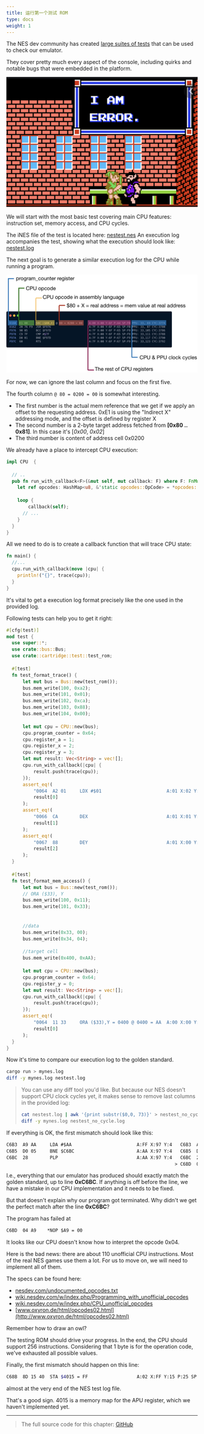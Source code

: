 ```yaml
---
title: 运行第一个测试 ROM
type: docs
weight: 1
---
```


The NES dev community has created [large suites of tests](https://wiki.nesdev.com/w/index.php/Emulator_tests) that can be used to check our emulator.

They cover pretty much every aspect of the console, including quirks and notable bugs that were embedded in the platform.

![image_1_i_am_error.png](image_1_i_am_error.png)

We will start with the most basic test covering main CPU features: instruction set, memory access, and CPU cycles.

The iNES file of the test is located here: [nestest.nes](http://nickmass.com/images/nestest.nes)
An execution log accompanies the test, showing what the execution should look like: [nestest.log](https://www.qmtpro.com/~nes/misc/nestest.log)

The next goal is to generate a similar execution log for the CPU while running a program.

![image_2_log_structure.png](image_2_log_structure.png)

For now, we can ignore the last column and focus on the first five.

The fourth column ```@ 80 = 0200 = 00``` is somewhat interesting.

* The first number is the actual mem reference that we get if we apply an offset to the requesting address.
  0xE1 is using the "Indirect X" addressing mode, and the offset is defined by register X
* The second number is a 2-byte target address fetched from **[0x80 .. 0x81]**. In this case it's [*0x00*, *0x02*]
* The third number is content of address cell 0x0200

We already have a place to intercept CPU execution:

```rust
impl CPU  {

  // ..
  pub fn run_with_callback<F>(&mut self, mut callback: F) where F: FnMut(&mut CPU), {
    let ref opcodes: HashMap<u8, &'static opcodes::OpCode> = *opcodes::OPCODES_MAP;

    loop {
        callback(self);
      // ...
    }
  }
}
```

All we need to do is to create a callback function that will trace CPU state:

```rust
fn main() {
  //...
  cpu.run_with_callback(move |cpu| {
    println!("{}", trace(cpu));
  }
}
```

It's vital to get a execution log format precisely like the one used in the provided log.

Following tests can help you to get it right:

```rust
#[cfg(test)]
mod test {
  use super::*;
  use crate::bus::Bus;
  use crate::cartridge::test::test_rom;

  #[test]
  fn test_format_trace() {
      let mut bus = Bus::new(test_rom());
      bus.mem_write(100, 0xa2);
      bus.mem_write(101, 0x01);
      bus.mem_write(102, 0xca);
      bus.mem_write(103, 0x88);
      bus.mem_write(104, 0x00);

      let mut cpu = CPU::new(bus);
      cpu.program_counter = 0x64;
      cpu.register_a = 1;
      cpu.register_x = 2;
      cpu.register_y = 3;
      let mut result: Vec<String> = vec![];
      cpu.run_with_callback(|cpu| {
          result.push(trace(cpu));
      });
      assert_eq!(
          "0064  A2 01     LDX #$01                        A:01 X:02 Y:03 P:24 SP:FD",
          result[0]
      );
      assert_eq!(
          "0066  CA        DEX                             A:01 X:01 Y:03 P:24 SP:FD",
          result[1]
      );
      assert_eq!(
          "0067  88        DEY                             A:01 X:00 Y:03 P:26 SP:FD",
          result[2]
      );
  }

  #[test]
  fn test_format_mem_access() {
      let mut bus = Bus::new(test_rom());
      // ORA ($33), Y
      bus.mem_write(100, 0x11);
      bus.mem_write(101, 0x33);


      //data
      bus.mem_write(0x33, 00);
      bus.mem_write(0x34, 04);

      //target cell
      bus.mem_write(0x400, 0xAA);

      let mut cpu = CPU::new(bus);
      cpu.program_counter = 0x64;
      cpu.register_y = 0;
      let mut result: Vec<String> = vec![];
      cpu.run_with_callback(|cpu| {
          result.push(trace(cpu));
      });
      assert_eq!(
          "0064  11 33     ORA ($33),Y = 0400 @ 0400 = AA  A:00 X:00 Y:00 P:24 SP:FD",
          result[0]
      );
  }
}
```

Now it's time to compare our execution log to the golden standard.

```bash
cargo run > mynes.log
diff -y mynes.log nestest.log
```

> You can use any diff tool you'd like. But because our NES doesn't support CPU clock cycles yet, it makes sense to remove last columns in the provided log:
>
> ```bash
> cat nestest.log | awk '{print substr($0,0, 73)}' > nestest_no_cycle.log
> diff -y mynes.log nestest_no_cycle.log
> ```

If everything is OK, the first mismatch should look like this:

```txt
C6B3  A9 AA     LDA #$AA                        A:FF X:97 Y:4   C6B3  A9 AA     LDA #$AA                        A:FF X:97 Y:4
C6B5  D0 05     BNE $C6BC                       A:AA X:97 Y:4   C6B5  D0 05     BNE $C6BC                       A:AA X:97 Y:4
C6BC  28        PLP                             A:AA X:97 Y:4   C6BC  28        PLP                             A:AA X:97 Y:4
                                                              > C6BD  04 A9    *NOP $A9 = 00                    A:AA X:97 Y:4
```

I.e., everything that our emulator has produced should exactly match the golden standard, up to line **0xC6BC**. If anything is off before the line, we have a mistake in our CPU implementation and it needs to be fixed.

But that doesn't explain why our program got terminated. Why didn't we get the perfect match after the line **0xC6BC**?

The program has failed at

```txt
C6BD  04 A9    *NOP $A9 = 00
```

It looks like our CPU doesn't know how to interpret the opcode 0x04.

Here is the bad news: there are about 110 unofficial CPU instructions. Most of the real NES games use them a lot. For us to move on, we will need to implement all of them.

The specs can be found here:

* [nesdev.com/undocumented_opcodes.txt](http://nesdev.com/undocumented_opcodes.txt)
* [wiki.nesdev.com/w/index.php/Programming_with_unofficial_opcodes](https://wiki.nesdev.com/w/index.php/Programming_with_unofficial_opcodes)
* [wiki.nesdev.com/w/index.php/CPU_unofficial_opcodes](https://wiki.nesdev.com/w/index.php/CPU_unofficial_opcodes)
* [www.oxyron.de/html/opcodes02.html](http://www.oxyron.de/html/opcodes02.html)

Remember how to draw an owl?

The testing ROM should drive your progress. In the end, the CPU should support 256 instructions. Considering that 1 byte is for the operation code, we've exhausted all possible values.

Finally, the first mismatch should happen on this line:

```bash
C68B  8D 15 40  STA $4015 = FF                  A:02 X:FF Y:15 P:25 SP:FB
```

almost at the very end of the NES test log file.

That's a good sign. 4015 is a memory map for the APU register, which we haven't implemented yet.

------

> The full source code for this chapter: [GitHub](https://github.com/bugzmanov/nes_ebook/tree/master/code/ch5.1)
